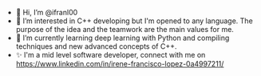 - 👋 Hi, I’m @ifranl00 
- 👀 I’m interested in C++ developing but I'm opened to any language. The purpose of the idea and the teamwork are the main values for me.
- 🌱 I’m currently learning deep learning with Python and compiling techniques and new advanced concepts of C++.
- ✨ I'm a mid level software developer, connect with me on https://www.linkedin.com/in/irene-francisco-lopez-0a4997211/

<!---
ifranl00/ifranl00 is a ✨ special ✨ repository because its `README.md` (this file) appears on your GitHub profile.
You can click the Preview link to take a look at your changes.
--->

